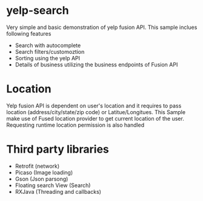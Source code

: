 # yelp-search
Very simple and basic demonstration of yelp fusion API.
This sample inclues following features
- Search with autocomplete
- Search filters/customoztion
- Sorting using the yelp API
- Details of business utilizing the business endpoints of Fusion API

# Location
Yelp fusion API is dependent on user's location and it requires to pass location (address/city/state/zip code) or Latitue/Longitues.
This Sample make use of Fused location provider to get current location of the user. Requesting runtime location permission is also handled

# Third party libraries
- Retrofit (network)
- Picaso (Image loading)
- Gson (Json parsong)
- Floating search View (Search)
- RXJava (Threading and callbacks)
